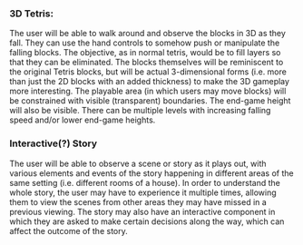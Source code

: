 ### 3D Tetris:
The user will be able to walk around and observe the blocks in 3D as they fall.  They can use the hand controls to somehow push or manipulate the falling blocks.  The objective, as in normal tetris, would be to fill layers so that they can be eliminated.  The blocks themselves will be reminiscent to the original Tetris blocks, but will be actual 3-dimensional forms (i.e. more than just the 2D blocks with an added thickness) to make the 3D gameplay more interesting.  The playable area (in which users may move blocks) will be constrained with visible (transparent) boundaries.  The end-game height will also be visible.  There can be multiple levels with increasing falling speed and/or lower end-game heights.

### Interactive(?) Story
The user will be able to observe a scene or story as it plays out, with various elements and events of the story happening in different areas of the same setting (i.e. different rooms of a house).  In order to understand the whole story, the user may have to experience it multiple times, allowing them to view the scenes from other areas they may have missed in a previous viewing.  The story may also have an interactive component in which they are asked to make certain decisions along the way, which can affect the outcome of the story.